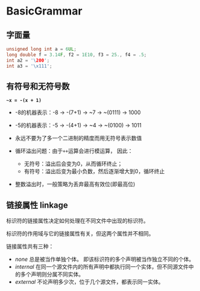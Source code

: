 # BasicGrammar

## 字面量

```c
unsigned long int a = 6UL;
long double f = 3.14F, f2 = 1E10, f3 = 25., f4 = .5;
int a2 = '\200';
int a3 = '\x111';
```

## 有符号和无符号数

**`~x = -(x + 1)`**  
* -8的机器表示：-8 -> -(7+1) -> ~7 -> ~(0111) -> 1000  
* -5的机器表示：-5 -> -(4+1) -> ~4 -> ~(0100) -> 1011

* 永远不要为了多一个二进制的精度而用无符号表示数值
* 循环溢出问题：由于`++`运算会进行模运算， 因此：
    + 无符号：溢出后会变为0，从而循环终止；
    + 有符号：溢出后变为最小负数，然后逐渐增大到0，循环终止
* 整数溢出时，一般策略为丢弃最高有效位(即最高位)

## 链接属性 linkage

标识符的链接属性决定如何处理在不同文件中出现的标识符。  

标识符的作用域与它的链接属性有关，但这两个属性并不相同。

链接属性共有三种：
* *none* 总是被当作单独个体。 即该标识符的多个声明被当作独立不同的个体。
* *internal* 在同一个源文件内的所有声明中都执行同一个实体，但不同源文件中的多个声明则分属不同实体。
* *external* 不论声明多少次，位于几个源文件，都表示同一实体。
```c

```

